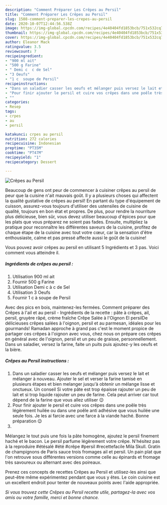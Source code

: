 ```yaml
---
description: "Comment Préparer Les Crêpes au Persil"
title: "Comment Préparer Les Crêpes au Persil"
slug: 1508-comment-preparer-les-crepes-au-persil
date: 2020-10-07T12:44:56.538Z
image: https://img-global.cpcdn.com/recipes/4e40404fd1853bcb/751x532cq70/crepes-au-persil-photo-principale-de-la-recette.jpg
thumbnail: https://img-global.cpcdn.com/recipes/4e40404fd1853bcb/751x532cq70/crepes-au-persil-photo-principale-de-la-recette.jpg
cover: https://img-global.cpcdn.com/recipes/4e40404fd1853bcb/751x532cq70/crepes-au-persil-photo-principale-de-la-recette.jpg
author: Eleanor Mack
ratingvalue: 3.5
reviewcount: 7
recipeingredient:
- "900 ml ait"
- "500 g Farine"
- " Demi c  c de Sel"
- "3 Oeufs"
- "1 c  soupe de Persil"
recipeinstructions:
- "Dans un saladier casser les oeufs et mélanger puis versez le lait et mélanger à nouveau. Ajouter le sel et verser la farine tamisé en plusieurs étapes et bien melanger jusqu&#39;à obtenir un mélange lisse et onctueux. Un conseil Si votre pâte est trop épaisse rajouter un peu de lait et si trop liquide rajouter un peu de farine. Cela peut arriver car tout dépend de la farine que vous allez utiliser 😉"
- "Pour finir ajouter le persil et cuire vos crêpes dans une poêle très légèrement huilée ou dans une poêle anti adhésive que vous huilée une seule fois. Je les ai farcie avec une farce à la viande haché. Bonne préparation 😉"
- ""
categories:
- Resep
tags:
- crpes
- au
- persil

katakunci: crpes au persil 
nutrition: 272 calories
recipecuisine: Indonesian
preptime: "PT35M"
cooktime: "PT47M"
recipeyield: "1"
recipecategory: Dessert

---
```



![Crêpes au Persil](https://img-global.cpcdn.com/recipes/4e40404fd1853bcb/751x532cq70/crepes-au-persil-photo-principale-de-la-recette.jpg)

Beaucoup de gens ont peur de commencer à cuisiner crêpes au persil de peur que la cuisine n'ait mauvais goût. Il y a plusieurs choses qui affectent la qualité gustative de crêpes au persil! En partant du type d'équipement de cuisson, assurez-vous toujours d'utiliser des ustensiles de cuisine de qualité, toujours en bon état et propres. De plus, pour rendre la nourriture plus délicieuse, bien sûr, vous devez utiliser beaucoup d'épices pour que les plats que vous préparez ne soient pas fades. Ensuite, multipliez la pratique pour reconnaître les différentes saveurs de la cuisine, profitez de chaque étape de la cuisine avec tout votre cœur, car la sensation d'être enthousiaste, calme et pas pressé affecte aussi le goût de la cuisine!

<!--inarticleads1-->

Vous pouvez avoir crêpes au persil en utilisant 5 Ingrédients et 3 pas. Voici comment vous atteindre il.

##### Ingrédients de crêpes au persil :

1. Utilisation 900 ml ait
1. Fournir 500 g Farine
1. Utilisation  Demi c à c de Sel
1. Utilisation 3 Oeufs
1. Fournir 1 c à soupe de Persil


Avec des pics en bois, maintenez-les fermées. Comment préparer des Crêpes à l&#39;ail et au persil - Ingrédients de la recette : pâte à crêpes, ail, persil, gruyère râpé, crème fraîche Crêpe Salée à l&#39;Oignon El persilDe délicieuses crêpes salées à l&#39;oignon, persil et au parmesan, idéales pour les gourmands! Ramadan approche à grand pas c&#39;est le moment propice de partager ces crêpes à l&#39;oignon avec vous, chez nous on prépare ces crêpes en général avec de l&#39;oignon, persil et un peu de graisse, personnellement. Dans un saladier, versez la farine, faite un puits puis ajoutez-y les oeufs et la bière. 

<!--inarticleads2-->

##### Crêpes au Persil instructions :

1. Dans un saladier casser les oeufs et mélanger puis versez le lait et mélanger à nouveau. Ajouter le sel et verser la farine tamisé en plusieurs étapes et bien melanger jusqu&#39;à obtenir un mélange lisse et onctueux. Un conseil Si votre pâte est trop épaisse rajouter un peu de lait et si trop liquide rajouter un peu de farine. Cela peut arriver car tout dépend de la farine que vous allez utiliser 😉
1. Pour finir ajouter le persil et cuire vos crêpes dans une poêle très légèrement huilée ou dans une poêle anti adhésive que vous huilée une seule fois. Je les ai farcie avec une farce à la viande haché. Bonne préparation 😉
1. 


Mélangez le tout puis une fois la pâte homogène, ajoutez le persil finement haché et le bacon. Le persil parfume légèrement votre crêpe. N&#39;hésitez pas à la reproduire #étésalé #été #crêpe #persil #recettefacile Mila Skull. Gratin de champignons de Paris sauce trois fromages ail et persil. Un pain plat que l&#39;on retrouve sous différentes versions comme celle au épinards et fromage très savoureux ou alternant avec des poireaux. 

<!--inarticleads1-->

<p>
Prenez ces concepts de recettes Crêpes au Persil et utilisez-les ainsi que peut-être même expérimentez pendant que vous y êtes. Le coin cuisine est un excellent endroit pour tenter de nouveaux points avec l'aide appropriée.
</p>

<p>
<i>Si vous trouvez cette Crêpes au Persil recette utile, partagez-la avec vos amis ou votre famille, merci et bonne chance.</i>
</p>
